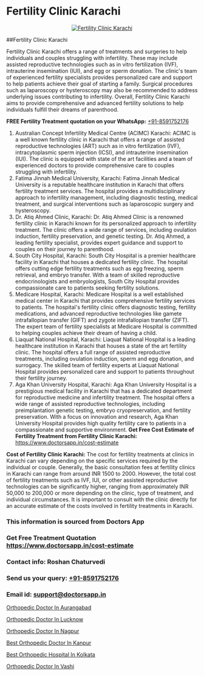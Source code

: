 # Fertility Clinic Karachi

<p align="center">
  <a href="https://doctorsapp.in/treatment/ivf-treatment">
    <img src="https://doctorsapp.co.in/uploads/treatment_image/ICSI.jpg" alt="Fertility Clinic Karachi">
  </a>
</p>
##Fertility Clinic Karachi

Fertility Clinic Karachi offers a range of treatments and surgeries to help individuals and couples struggling with infertility. These may include assisted reproductive technologies such as in vitro fertilization (IVF), intrauterine insemination (IUI), and egg or sperm donation. The clinic's team of experienced fertility specialists provides personalized care and support to help patients achieve their goal of starting a family. Surgical procedures such as laparoscopy or hysteroscopy may also be recommended to address underlying issues contributing to infertility. Overall, Fertility Clinic Karachi aims to provide comprehensive and advanced fertility solutions to help individuals fulfill their dreams of parenthood.

**FREE Fertility Treatment quotation on your WhatsApp:**  [+91-8591752176](https://api.whatsapp.com/send?phone=8591752176)

1) Australian Concept Infertility Medical Centre (ACIMC) Karachi: ACIMC is a well known fertility clinic in Karachi that offers a range of assisted reproductive technologies (ART) such as in vitro fertilization (IVF), intracytoplasmic sperm injection (ICSI), and intrauterine insemination (IUI). The clinic is equipped with state of the art facilities and a team of experienced doctors to provide comprehensive care to couples struggling with infertility.
2) Fatima Jinnah Medical University, Karachi: Fatima Jinnah Medical University is a reputable healthcare institution in Karachi that offers fertility treatment services. The hospital provides a multidisciplinary approach to infertility management, including diagnostic testing, medical treatment, and surgical interventions such as laparoscopic surgery and hysteroscopy.
3) Dr. Atiq Ahmed Clinic, Karachi: Dr. Atiq Ahmed Clinic is a renowned fertility clinic in Karachi known for its personalized approach to infertility treatment. The clinic offers a wide range of services, including ovulation induction, fertility preservation, and genetic testing. Dr. Atiq Ahmed, a leading fertility specialist, provides expert guidance and support to couples on their journey to parenthood.
4) South City Hospital, Karachi: South City Hospital is a premier healthcare facility in Karachi that houses a dedicated fertility clinic. The hospital offers cutting edge fertility treatments such as egg freezing, sperm retrieval, and embryo transfer. With a team of skilled reproductive endocrinologists and embryologists, South City Hospital provides compassionate care to patients seeking fertility solutions.
5) Medicare Hospital, Karachi: Medicare Hospital is a well established medical center in Karachi that provides comprehensive fertility services to patients. The hospital's fertility clinic offers diagnostic testing, fertility medications, and advanced reproductive technologies like gamete intrafallopian transfer (GIFT) and zygote intrafallopian transfer (ZIFT). The expert team of fertility specialists at Medicare Hospital is committed to helping couples achieve their dream of having a child.
6) Liaquat National Hospital, Karachi: Liaquat National Hospital is a leading healthcare institution in Karachi that houses a state of the art fertility clinic. The hospital offers a full range of assisted reproductive treatments, including ovulation induction, sperm and egg donation, and surrogacy. The skilled team of fertility experts at Liaquat National Hospital provides personalized care and support to patients throughout their fertility journey.
7) Aga Khan University Hospital, Karachi: Aga Khan University Hospital is a prestigious medical facility in Karachi that has a dedicated department for reproductive medicine and infertility treatment. The hospital offers a wide range of assisted reproductive technologies, including preimplantation genetic testing, embryo cryopreservation, and fertility preservation. With a focus on innovation and research, Aga Khan University Hospital provides high quality fertility care to patients in a compassionate and supportive environment.
**Get Free Cost Estimate of Fertility Treatment from Fertility Clinic Karachi:** https://www.doctorsapp.in/cost-estimate

**Cost of Fertility Clinic Karachi:**
The cost for fertility treatments at clinics in Karachi can vary depending on the specific services required by the individual or couple. Generally, the basic consultation fees at fertility clinics in Karachi can range from around INR 1500 to 2000. However, the total cost of fertility treatments such as IVF, IUI, or other assisted reproductive technologies can be significantly higher, ranging from approximately INR 50,000 to 200,000 or more depending on the clinic, type of treatment, and individual circumstances. It is important to consult with the clinic directly for an accurate estimate of the costs involved in fertility treatments in Karachi.

### This information is sourced from Doctors App 
### Get Free Treatment Quotation https://www.doctorsapp.in/cost-estimate
### Contact info: Roshan Chaturvedi 
### Send us your query: [+91-8591752176](https://api.whatsapp.com/send?phone=8591752176) 
### Email id: support@doctorsapp.in

[Orthopedic Doctor In Aurangabad](https://www.linkedin.com/pulse/orthopedic-doctor-aurangabad-doctorsapp-united-arab-emirates-ogzoe?trackingId=VKzsltkaQJKNkr0%2BA%2FEKnw%3D%3D&lipi=urn%3Ali%3Apage%3Ad_flagship3_company_admin%3BSXrbBuk4SwWZ8nIcZ2zSvw%3D%3D)

[Orthopedic Doctor In Lucknow](https://www.linkedin.com/pulse/orthopedic-doctor-lucknow-knee-replacement-treatment-w0exe?trackingId=CfZjIHLKxKffhkzHl9kJzg%3D%3D&lipi=urn%3Ali%3Apage%3Ad_flagship3_company_admin%3BII%2FSNcWiSiigR90SV5cfEQ%3D%3D)

[Orthopedic Doctor In Nagpur](https://medium.com/@vimalrana22/orthopedic-doctor-in-nagpur-fb86f7f294aa)

[Best Orthopedic Doctor In Kanpur](https://medium.com/@vimalrana22/best-orthopedic-doctor-in-kanpur-29a81a7eb859)

[Best Orthopedic Hospital In Kolkata](https://doctors-apps.github.io/doctorsapp/best-orthopedic-hospital-in-kolkata)

[Orthopedic Doctor In Vashi](https://doctors-apps.github.io/doctorsapp/orthopedic-doctor-in-vashi)

